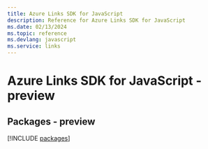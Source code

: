 ```yaml
---
title: Azure Links SDK for JavaScript
description: Reference for Azure Links SDK for JavaScript
ms.date: 02/13/2024
ms.topic: reference
ms.devlang: javascript
ms.service: links
---
```

# Azure Links SDK for JavaScript - preview
## Packages - preview
[!INCLUDE [packages](links-index.md)]